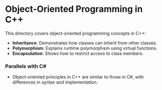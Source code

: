 # Object-Oriented Programming in C++

This directory covers object-oriented programming concepts in C++:

- **Inheritance**: Demonstrates how classes can inherit from other classes.
- **Polymorphism**: Explains runtime polymorphism using virtual functions.
- **Encapsulation**: Shows how to restrict access to class members.

### Parallels with C#
- Object-oriented principles in C++ are similar to those in C#, with differences in syntax and implementation.